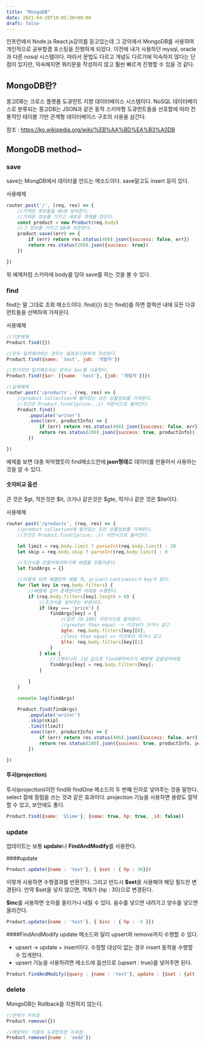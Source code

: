 ```yaml
---
title: "MongoDB"
date: 2021-04-28T10:05:20+09:00 
draft: false
---
```


인프런에서 Node.js React.js강의를 듣고있는데 그 강의에서 MongoDB를 사용하여 개인적으로 공부할겸 포스팅을 진행하게 되었다. 이전에 내가 사용하던 mysql, oracle과 다른 nosql
시스템이다. 따라서 문법도 다르고 개념도 다르기에 익숙하지 않다는 단점이 있지만, 익숙해지면 쿼리문을 작성하지 않고 훨씬 빠르게 진행할 수 있을 것 같다.

## MongoDB란?

몽고DB는 크로스 플랫폼 도큐먼트 지향 데이터베이스 시스템이다. NoSQL 데이터베이스로 분류되는 몽고DB는 JSON과 같은 동적 스키마형 도큐먼트들을 선호함에 따라 전통적인 테이블 기반 관계형 데이터베이스 구조의
사용을 삼간다.

참조 : https://ko.wikipedia.org/wiki/%EB%AA%BD%EA%B3%A0DB

## MongoDB method~

### save

save는 MongDB에서 데이터를 만드는 메소드이다. save말고도 insert 등이 있다.

사용예제

```js
router.post('/', (req, res) => {
    //가져온 정보들을 db에 넣어준다.
    //가져온 정보를 가지고 새로운 객체를 만든다.
    const product = new Product(req.body)
    //그 정보를 가지고 DB에 저장한다.
    product.save((err) => {
        if (err) return res.status(400).json({success: false, err})
        return res.status(200).json({success: true})
    })

})
```

위 예제처럼 스키마에 body를 담아 save를 하는 것을 볼 수 있다.

### find

find는 말 그대로 조회 메소드이다. find({}) 또는 find()를 하면 컬렉션 내에 모든 다큐먼트들을 선택하여 가져온다.

사용예제

```js
//기본예제
Product.find({})

//모두 일치해야하는 경우는 쉼표로구분하여 작성한다.
Product.find({name: 'test', job: '개발자'})

//한가지만 일치해도되는 경우는 $or를 사용한다.
Product.find({$or: [{name: 'test'}, {job: '개발자'}]})

//실제예제
router.post('/products', (req, res) => {
    //product collection에 들어있는 모든 상품정보를 가져온다.
    //조건은 Product.find({price:..}) 이런식으로 들어간다.
    Product.find()
        .populate('writer')
        .exec((err, productInfo) => {
            if (err) return res.status(400).json({success: false, err})
            return res.status(200).json({success: true, productInfo})
        })

})
```

예제를 보면 대충 파악했듯이 find메소드안에 **json형태**로 데이터를 만들어서 사용하는 것을 알 수 있다.

#### 숫자비교 옵션

큰 것은 $gt, 작은것은 $lt, 크거나 같은것은 $gte, 작거나 같은 것은 $lte이다.

사용예제

```js
router.post('/products', (req, res) => {
    //product collection에 들어있는 모든 상품정보를 가져온다.
    //조건은 Product.find({price:..}) 이런식으로 들어간다.

    let limit = req.body.limit ? parseInt(req.body.limit) : 20
    let skip = req.body.skip ? parseInt(req.body.limit) : 0

    //조건식을 만들어줘야하기에 배열을 만들어준다.
    let findArgs = {}

    //이렇게 되면 배열안의 배열 즉, price나 continents가 key가 된다.
    for (let key in req.body.filters) {
        //배열에 값이 존재한다면 아래를 수행한다.
        if (req.body.filters[key].length > 0) {
            //조건식을 넣어주는 부분이다.
            if (key === 'price') {
                findArgs[key] = {
                    //값은 [0.199] 이런식으로 들어온다.
                    //greater than equal -> 이것보다 크거나 같고
                    $gte: req.body.filters[key][0],
                    //less than equal => 이것보다 작거나 같고
                    $lte: req.body.filters[key][1]
                }
            } else {
                //그게아니라 그냥 값으로 find때려버리기 때문에 값을넣어버림
                findArgs[key] = req.body.filters[key];
            }

        }
    }

    console.log(findArgs)

    Product.find(findArgs)
        .populate('writer')
        .skip(skip)
        .limit(limit)
        .exec((err, productInfo) => {
            if (err) return res.status(400).json({success: false, err})
            return res.status(200).json({success: true, productInfo, postSize: productInfo.length})
        })

})
```

#### 투사(projection)

투사(projection)이란 find와 findOne 메소드의 두 번째 인자로 넣어주는 것을 말한다. select 절에 컬럼을 쓰는 것과 같은 효과이다. projection 기능을 사용하면 용량도 절약할 수 있고,
보안에도 좋다.

```js
Product.find({name: 'Slime'}, {name: true, hp: true, _id: false})
```

### update
업데이트는 보통 **update**나 **FindAndModify**를 사용한다.

####update
```js
Product.update({name : 'test'}, { $set : { hp : 30}})
```
이렇게 사용하면 수행결과를 반환한다.
그리고 반드시 **$set**을 사용해야 해당 필드만 변경된다.
만약 $set을 넣지 않으면, 객체가 {hp : 30}으로 변경된다.

**$inc**를 사용하면 숫자를 올리거나 내릴 수 있다. 음수를 넣으면 내려가고 양수를 넣으면 올라간다.
```js
Product.update({name : 'test'}, { $inc : { hp : -5 }})
```

####FindAndModify
update 메소드와 달리 upsert와 remove까지 수행할 수 있다.
* upsert -> update + insert이다.
  수정할 대상이 없는 경우 insert 동작을 수행할 수 있게한다.
* upsert 기능을 사용하려면 메소드에 옵션으로 {upsert : true}를 넣어주면 된다.
```js
Product.findAndModify({query : {name : 'test'}, update : {$set : {att : 150}, new : true}})
```

### delete
MongoDB는 Rollback을 지원하지 않는다.
```js
//전체가 지워짐
Product.remove({})

//해당하는 이름의 도큐먼트만 지워짐
Product.remove({name : 'zedd'})
```

